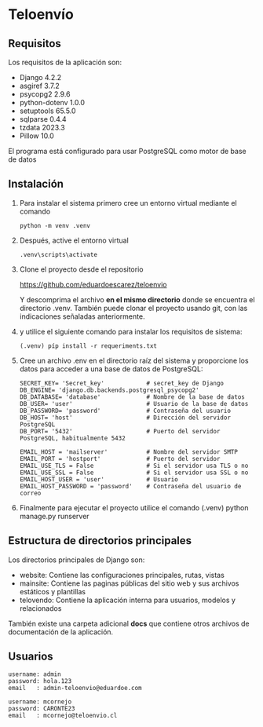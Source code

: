 # Teloenvío


## Requisitos

Los requisitos de la aplicación son:

- Django 4.2.2
- asgiref 3.7.2
- psycopg2 2.9.6
- python-dotenv 1.0.0
- setuptools 65.5.0
- sqlparse 0.4.4
- tzdata 2023.3
- Pillow 10.0

El programa está configurado para usar PostgreSQL como motor de base de datos

## Instalación

1.  Para instalar el sistema primero cree un entorno virtual mediante el comando

        python -m venv .venv

2.  Después, active el entorno virtual

        .venv\scripts\activate

3.  Clone el proyecto desde el repositorio

    https://github.com/eduardoescarez/teloenvio

    Y descomprima el archivo **en el mismo directorio** donde se encuentra el directorio .venv.
    También puede clonar el proyecto usando git, con las indicaciones señaladas anteriormente.

4.  y utilice el siguiente comando para instalar los requisitos de sistema:

        (.venv) píp install -r requeriments.txt

5.  Cree un archivo .env en el directorio raíz del sistema y proporcione los datos para acceder a una base de datos de PostgreSQL:

        SECRET_KEY= 'Secret_key'            # secret_key de Django
        DB_ENGINE= 'django.db.backends.postgresql_psycopg2'
        DB_DATABASE= 'database'             # Nombre de la base de datos
        DB_USER= 'user'                     # Usuario de la base de datos
        DB_PASSWORD= 'password'             # Contraseña del usuario 
        DB_HOST= 'host'                     # Dirección del servidor PostgreSQL 
        DB_PORT= '5432'                     # Puerto del servidor PostgreSQL, habitualmente 5432
        
        EMAIL_HOST = 'mailserver'           # Nombre del servidor SMTP
        EMAIL_PORT = 'hostport'             # Puerto del servidor
        EMAIL_USE_TLS = False               # Si el servidor usa TLS o no
        EMAIL_USE_SSL = False               # Si el servidor usa SSL o no
        EMAIL_HOST_USER = 'user'            # Usuario
        EMAIL_HOST_PASSWORD = 'password'    # Contraseña del usuario de correo

6.  Finalmente para ejecutar el proyecto utilice el comando
        (.venv) python manage.py runserver

## Estructura de directorios principales

Los directorios principales de Django son:

- website: Contiene las configuraciones principales, rutas, vistas
- mainsite: Contiene las paginas públicas del sitio web y sus archivos estáticos y plantillas
- telovendo: Contiene la aplicación interna para usuarios, modelos y relacionados

También existe una carpeta adicional **docs** que contiene otros archivos de documentación de la aplicación.

## Usuarios

    username: admin
    password: hola.123
    email   : admin-teloenvio@eduardoe.com

    username: mcornejo
    password: CARONTE23 
    email   : mcornejo@teloenvio.cl